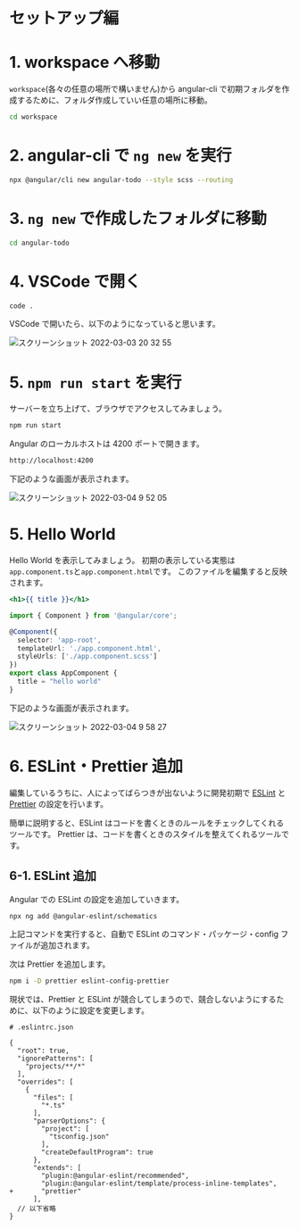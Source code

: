 [eslint]: https://eslint.org/
[prettier]: https://prettier.io/

# セットアップ編

# 1. workspace へ移動

`workspace`(各々の任意の場所で構いません)から angular-cli で初期フォルダを作成するために、フォルダ作成していい任意の場所に移動。

```bash
cd workspace
```

# 2. angular-cli で `ng new` を実行

```bash
npx @angular/cli new angular-todo --style scss --routing
```

# 3. `ng new` で作成したフォルダに移動

```bash
cd angular-todo
```

# 4. VSCode で開く

```bash
code .
```

VSCode で開いたら、以下のようになっていると思います。

![スクリーンショット 2022-03-03 20 32 55](https://user-images.githubusercontent.com/20474933/156556711-c2d82177-e29d-490a-a0bb-d27ab65c0785.png)

# 5. `npm run start` を実行

サーバーを立ち上げて、ブラウザでアクセスしてみましょう。

```bash
npm run start
```

Angular のローカルホストは 4200 ポートで開きます。

```bash
http://localhost:4200
```

下記のような画面が表示されます。

![スクリーンショット 2022-03-04 9 52 05](https://user-images.githubusercontent.com/20474933/156678314-1548ea27-146e-4e70-9823-4780e187b3f5.png)

# 5. Hello World

Hello World を表示してみましょう。
初期の表示している実態は`app.component.ts`と`app.component.html`です。
このファイルを編集すると反映されます。

```html:src/app/app.component.html
<h1>{{ title }}</h1>
```

```typescript:src/app/app.component.ts
import { Component } from '@angular/core';

@Component({
  selector: 'app-root',
  templateUrl: './app.component.html',
  styleUrls: ['./app.component.scss']
})
export class AppComponent {
  title = "hello world"
}
```

下記のような画面が表示されます。

![スクリーンショット 2022-03-04 9 58 27](https://user-images.githubusercontent.com/20474933/156678820-95ed8757-2ad3-4d39-89d7-985cfc674c16.png)

# 6. ESLint・Prettier 追加

編集しているうちに、人によってばらつきが出ないように開発初期で [ESLint][eslint] と [Prettier][prettier] の設定を行います。

簡単に説明すると、ESLint はコードを書くときのルールをチェックしてくれるツールです。
Prettier は、コードを書くときのスタイルを整えてくれるツールです。

## 6-1. ESLint 追加

Angular での ESLint の設定を追加していきます。

```bash
npx ng add @angular-eslint/schematics
```

上記コマンドを実行すると、自動で ESLint のコマンド・パッケージ・config ファイルが追加されます。

次は Prettier を追加します。

```bash
npm i -D prettier eslint-config-prettier
```

現状では、Prettier と ESLint が競合してしまうので、競合しないようにするために、以下のように設定を変更します。

```diff_json
# .eslintrc.json

{
  "root": true,
  "ignorePatterns": [
    "projects/**/*"
  ],
  "overrides": [
    {
      "files": [
        "*.ts"
      ],
      "parserOptions": {
        "project": [
          "tsconfig.json"
        ],
        "createDefaultProgram": true
      },
      "extends": [
        "plugin:@angular-eslint/recommended",
        "plugin:@angular-eslint/template/process-inline-templates",
+       "prettier"
      ],
  // 以下省略
}


```
